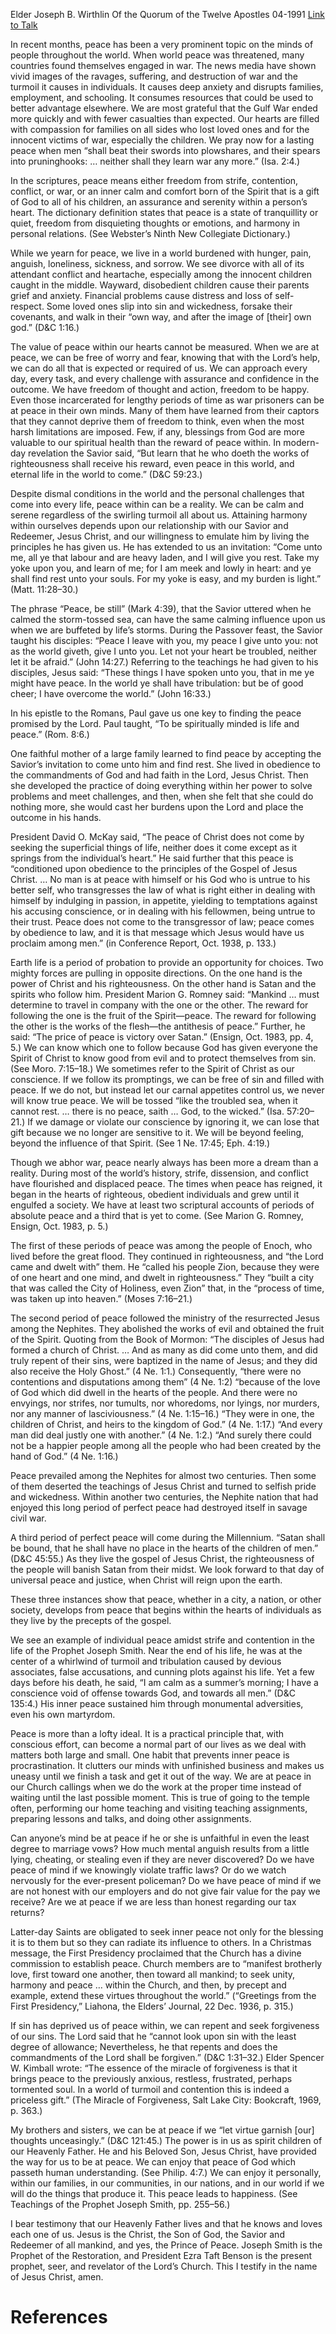 Elder Joseph B. Wirthlin
Of the Quorum of the Twelve Apostles
04-1991
[Link to Talk](https://www.churchofjesuschrist.org/study/general-conference/1991/04/peace-within?lang=eng)

In recent months, peace has been a very prominent topic on the minds of people throughout the world. When world peace was threatened, many countries found themselves engaged in war. The news media have shown vivid images of the ravages, suffering, and destruction of war and the turmoil it causes in individuals. It causes deep anxiety and disrupts families, employment, and schooling. It consumes resources that could be used to better advantage elsewhere. We are most grateful that the Gulf War ended more quickly and with fewer casualties than expected. Our hearts are filled with compassion for families on all sides who lost loved ones and for the innocent victims of war, especially the children. We pray now for a lasting peace when men “shall beat their swords into plowshares, and their spears into pruninghooks: … neither shall they learn war any more.” (Isa. 2:4.)

In the scriptures, peace means either freedom from strife, contention, conflict, or war, or an inner calm and comfort born of the Spirit that is a gift of God to all of his children, an assurance and serenity within a person’s heart. The dictionary definition states that peace is a state of tranquillity or quiet, freedom from disquieting thoughts or emotions, and harmony in personal relations. (See Webster’s Ninth New Collegiate Dictionary.)

While we yearn for peace, we live in a world burdened with hunger, pain, anguish, loneliness, sickness, and sorrow. We see divorce with all of its attendant conflict and heartache, especially among the innocent children caught in the middle. Wayward, disobedient children cause their parents grief and anxiety. Financial problems cause distress and loss of self-respect. Some loved ones slip into sin and wickedness, forsake their covenants, and walk in their “own way, and after the image of [their] own god.” (D&C 1:16.)

The value of peace within our hearts cannot be measured. When we are at peace, we can be free of worry and fear, knowing that with the Lord’s help, we can do all that is expected or required of us. We can approach every day, every task, and every challenge with assurance and confidence in the outcome. We have freedom of thought and action, freedom to be happy. Even those incarcerated for lengthy periods of time as war prisoners can be at peace in their own minds. Many of them have learned from their captors that they cannot deprive them of freedom to think, even when the most harsh limitations are imposed. Few, if any, blessings from God are more valuable to our spiritual health than the reward of peace within. In modern-day revelation the Savior said, “But learn that he who doeth the works of righteousness shall receive his reward, even peace in this world, and eternal life in the world to come.” (D&C 59:23.)

Despite dismal conditions in the world and the personal challenges that come into every life, peace within can be a reality. We can be calm and serene regardless of the swirling turmoil all about us. Attaining harmony within ourselves depends upon our relationship with our Savior and Redeemer, Jesus Christ, and our willingness to emulate him by living the principles he has given us. He has extended to us an invitation: “Come unto me, all ye that labour and are heavy laden, and I will give you rest. Take my yoke upon you, and learn of me; for I am meek and lowly in heart: and ye shall find rest unto your souls. For my yoke is easy, and my burden is light.” (Matt. 11:28–30.)

The phrase “Peace, be still” (Mark 4:39), that the Savior uttered when he calmed the storm-tossed sea, can have the same calming influence upon us when we are buffeted by life’s storms. During the Passover feast, the Savior taught his disciples: “Peace I leave with you, my peace I give unto you: not as the world giveth, give I unto you. Let not your heart be troubled, neither let it be afraid.” (John 14:27.) Referring to the teachings he had given to his disciples, Jesus said: “These things I have spoken unto you, that in me ye might have peace. In the world ye shall have tribulation: but be of good cheer; I have overcome the world.” (John 16:33.)

In his epistle to the Romans, Paul gave us one key to finding the peace promised by the Lord. Paul taught, “To be spiritually minded is life and peace.” (Rom. 8:6.)

One faithful mother of a large family learned to find peace by accepting the Savior’s invitation to come unto him and find rest. She lived in obedience to the commandments of God and had faith in the Lord, Jesus Christ. Then she developed the practice of doing everything within her power to solve problems and meet challenges, and then, when she felt that she could do nothing more, she would cast her burdens upon the Lord and place the outcome in his hands.

President David O. McKay said, “The peace of Christ does not come by seeking the superficial things of life, neither does it come except as it springs from the individual’s heart.” He said further that this peace is “conditioned upon obedience to the principles of the Gospel of Jesus Christ. … No man is at peace with himself or his God who is untrue to his better self, who transgresses the law of what is right either in dealing with himself by indulging in passion, in appetite, yielding to temptations against his accusing conscience, or in dealing with his fellowmen, being untrue to their trust. Peace does not come to the transgressor of law; peace comes by obedience to law, and it is that message which Jesus would have us proclaim among men.” (in Conference Report, Oct. 1938, p. 133.)

Earth life is a period of probation to provide an opportunity for choices. Two mighty forces are pulling in opposite directions. On the one hand is the power of Christ and his righteousness. On the other hand is Satan and the spirits who follow him. President Marion G. Romney said: “Mankind … must determine to travel in company with the one or the other. The reward for following the one is the fruit of the Spirit—peace. The reward for following the other is the works of the flesh—the antithesis of peace.” Further, he said: “The price of peace is victory over Satan.” (Ensign, Oct. 1983, pp. 4, 5.) We can know which one to follow because God has given everyone the Spirit of Christ to know good from evil and to protect themselves from sin. (See Moro. 7:15–18.) We sometimes refer to the Spirit of Christ as our conscience. If we follow its promptings, we can be free of sin and filled with peace. If we do not, but instead let our carnal appetites control us, we never will know true peace. We will be tossed “like the troubled sea, when it cannot rest. … there is no peace, saith … God, to the wicked.” (Isa. 57:20–21.) If we damage or violate our conscience by ignoring it, we can lose that gift because we no longer are sensitive to it. We will be beyond feeling, beyond the influence of that Spirit. (See 1 Ne. 17:45; Eph. 4:19.)

Though we abhor war, peace nearly always has been more a dream than a reality. During most of the world’s history, strife, dissension, and conflict have flourished and displaced peace. The times when peace has reigned, it began in the hearts of righteous, obedient individuals and grew until it engulfed a society. We have at least two scriptural accounts of periods of absolute peace and a third that is yet to come. (See Marion G. Romney, Ensign, Oct. 1983, p. 5.)

The first of these periods of peace was among the people of Enoch, who lived before the great flood. They continued in righteousness, and “the Lord came and dwelt with” them. He “called his people Zion, because they were of one heart and one mind, and dwelt in righteousness.” They “built a city that was called the City of Holiness, even Zion” that, in the “process of time, was taken up into heaven.” (Moses 7:16–21.)

The second period of peace followed the ministry of the resurrected Jesus among the Nephites. They abolished the works of evil and obtained the fruit of the Spirit. Quoting from the Book of Mormon: “The disciples of Jesus had formed a church of Christ. … And as many as did come unto them, and did truly repent of their sins, were baptized in the name of Jesus; and they did also receive the Holy Ghost.” (4 Ne. 1:1.) Consequently, “there were no contentions and disputations among them” (4 Ne. 1:2) “because of the love of God which did dwell in the hearts of the people. And there were no envyings, nor strifes, nor tumults, nor whoredoms, nor lyings, nor murders, nor any manner of lasciviousness.” (4 Ne. 1:15–16.) “They were in one, the children of Christ, and heirs to the kingdom of God.” (4 Ne. 1:17.) “And every man did deal justly one with another.” (4 Ne. 1:2.) “And surely there could not be a happier people among all the people who had been created by the hand of God.” (4 Ne. 1:16.)

Peace prevailed among the Nephites for almost two centuries. Then some of them deserted the teachings of Jesus Christ and turned to selfish pride and wickedness. Within another two centuries, the Nephite nation that had enjoyed this long period of perfect peace had destroyed itself in savage civil war.

A third period of perfect peace will come during the Millennium. “Satan shall be bound, that he shall have no place in the hearts of the children of men.” (D&C 45:55.) As they live the gospel of Jesus Christ, the righteousness of the people will banish Satan from their midst. We look forward to that day of universal peace and justice, when Christ will reign upon the earth.

These three instances show that peace, whether in a city, a nation, or other society, develops from peace that begins within the hearts of individuals as they live by the precepts of the gospel.

We see an example of individual peace amidst strife and contention in the life of the Prophet Joseph Smith. Near the end of his life, he was at the center of a whirlwind of turmoil and tribulation caused by devious associates, false accusations, and cunning plots against his life. Yet a few days before his death, he said, “I am calm as a summer’s morning; I have a conscience void of offense towards God, and towards all men.” (D&C 135:4.) His inner peace sustained him through monumental adversities, even his own martyrdom.

Peace is more than a lofty ideal. It is a practical principle that, with conscious effort, can become a normal part of our lives as we deal with matters both large and small. One habit that prevents inner peace is procrastination. It clutters our minds with unfinished business and makes us uneasy until we finish a task and get it out of the way. We are at peace in our Church callings when we do the work at the proper time instead of waiting until the last possible moment. This is true of going to the temple often, performing our home teaching and visiting teaching assignments, preparing lessons and talks, and doing other assignments.

Can anyone’s mind be at peace if he or she is unfaithful in even the least degree to marriage vows? How much mental anguish results from a little lying, cheating, or stealing even if they are never discovered? Do we have peace of mind if we knowingly violate traffic laws? Or do we watch nervously for the ever-present policeman? Do we have peace of mind if we are not honest with our employers and do not give fair value for the pay we receive? Are we at peace if we are less than honest regarding our tax returns?

Latter-day Saints are obligated to seek inner peace not only for the blessing it is to them but so they can radiate its influence to others. In a Christmas message, the First Presidency proclaimed that the Church has a divine commission to establish peace. Church members are to “manifest brotherly love, first toward one another, then toward all mankind; to seek unity, harmony and peace … within the Church, and then, by precept and example, extend these virtues throughout the world.” (“Greetings from the First Presidency,” Liahona, the Elders’ Journal, 22 Dec. 1936, p. 315.)

If sin has deprived us of peace within, we can repent and seek forgiveness of our sins. The Lord said that he “cannot look upon sin with the least degree of allowance; Nevertheless, he that repents and does the commandments of the Lord shall be forgiven.” (D&C 1:31–32.) Elder Spencer W. Kimball wrote: “The essence of the miracle of forgiveness is that it brings peace to the previously anxious, restless, frustrated, perhaps tormented soul. In a world of turmoil and contention this is indeed a priceless gift.” (The Miracle of Forgiveness, Salt Lake City: Bookcraft, 1969, p. 363.)

My brothers and sisters, we can be at peace if we “let virtue garnish [our] thoughts unceasingly.” (D&C 121:45.) The power is in us as spirit children of our Heavenly Father. He and his Beloved Son, Jesus Christ, have provided the way for us to be at peace. We can enjoy that peace of God which passeth human understanding. (See Philip. 4:7.) We can enjoy it personally, within our families, in our communities, in our nations, and in our world if we will do the things that produce it. This peace leads to happiness. (See Teachings of the Prophet Joseph Smith, pp. 255–56.)

I bear testimony that our Heavenly Father lives and that he knows and loves each one of us. Jesus is the Christ, the Son of God, the Savior and Redeemer of all mankind, and yes, the Prince of Peace. Joseph Smith is the Prophet of the Restoration, and President Ezra Taft Benson is the present prophet, seer, and revelator of the Lord’s Church. This I testify in the name of Jesus Christ, amen.

# References
